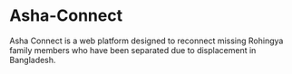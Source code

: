 # Asha-Connect
Asha Connect is a web platform designed to reconnect missing Rohingya family members who have been separated due to displacement in Bangladesh.

